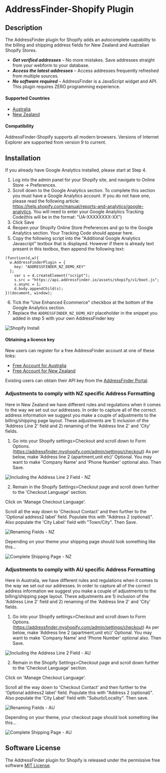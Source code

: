 # AddressFinder-Shopify Plugin

## Description
The AddressFinder plugin for Shopify adds an autocomplete capability to the billing and shipping address fields for New Zealand
and Australian Shopify Stores.

* ***Get verified addresses*** – No more mistakes. Save addresses straight from your
  webform to your database.
* ***Access the latest addresses*** – Access addresses frequently refreshed from
  multiple sources.
* ***No software required*** – AddressFinder is a JavaScript widget and API. This
  plugin requires ZERO programming experience.

#### Supported Countries

* [Australia](https://addressfinder.com.au/)
* [New Zealand](https://addressfinder.nz/)

#### Compatibility
AddressFinder-Shopify supports all modern browsers. Versions of Internet Explorer are supported from version 9 to current.

## Installation
If you already have Google Analytics installed, please start at Step 4.

1. Log into the admin panel for your Shopify site, and navigate to Online Store -> Preferences.
2. Scroll down to the Google Analytics section. To complete this section you must have a Google Analytics account. If you do not have one, please read the following article: https://help.shopify.com/manual/reports-and-analytics/google-analytics. You will need to enter your Google Analytics Tracking Code(this will be in the format: "UA-XXXXXXXX-XX")
3. Click Save
4. Reopen your Shopify Online Store Preferences and go to the Google Analytics section. Your Tracking Code should appear here.
5. Copy the following script into the "Additional Google Analytics Javascript" textbox that is displayed. However if there is already text present in this textbox, then append the following text:

  ```
  (function(d,w){
    w.AddressFinderPlugin = {
      key: "ADDRESSFINDER_NZ_DEMO_KEY"
    };
      var s = d.createElement("script");
      s.src = "https://api.addressfinder.io/assets/shopify/v1/boot.js";
      s.async = 1;
      d.body.appendChild(s);
  })(document, window);
  ```
6. Tick the "Use Enhanced Ecommerce" checkbox at the bottom of the Google Analytics section.
7. Replace the `ADDRESSFINDER_NZ_DEMO_KEY` placeholder in the snippet you added in step 5 with your own AddressFinder key

  ![Shopify Install](/assets/shopify-install.png)

#### Obtaining a licence key

New users can register for a free AddressFinder account at one of these links:
* [Free Account for Australia](https://portal.addressfinder.io/signup/au/free)
* [Free Account for New Zealand](https://portal.addressfinder.io/signup/nz/free)

Existing users can obtain their API key from the
[AddressFinder Portal](https://portal.addressfinder.io/).

### Adjustments to comply with NZ specific Address Formatting
Here in New Zealand we have different rules and regulations when it comes to the way we set out our addresses. In order to capture all of the correct address information we suggest you make a couple of adjustments to the billing/shipping page layout. These adjustments are 1) inclusion of the 'Address Line 2' field and 2) renaming of the 'Address line 2' and 'City' fields.

1. Go into your Shopify settings>Checkout and scroll down to Form Options. (https://addressfinder.myshopify.com/admin/settings/checkout) As per below, make 'Address line 2 (apartment,unit etc)' Optional. You may want to make 'Company Name' and 'Phone Number' optional also. Then Save.

![Including the Address Line 2 Field - NZ](/assets/nz-enable-address-fields.png)

2. Remain in the Shopify Settings>Checkout page and scroll down further to the 'Checkout Language' section.

Click on 'Manage Checkout Language'.

Scroll all the way down to 'Checkout Contact' and then further to the 'Optional address2 label' field. Populate this with "Address 2 (optional)". Also populate the 'City Label' field with "Town/City". Then Save.

![Renaming Fields - NZ](/assets/nz-rename-fields.png)

Depending on your theme your shipping page should look something like this...

![Complete Shipping Page - NZ](/assets/nz-complete-shipping-page.png)

### Adjustments to comply with AU specific Address Formatting
Here in Australia, we have different rules and regulations when it comes to the way we set out our addresses. In order to capture all of the correct address information we suggest you make a couple of adjustments to the billing/shipping page layout. These adjustments are 1) inclusion of the 'Address Line 2' field and 2) renaming of the 'Address line 2' and 'City' fields.

1) Go into your Shopify settings>Checkout and scroll down to Form Options. (https://addressfinder.myshopify.com/admin/settings/checkout) As per below, make 'Address line 2 (apartment,unit etc)' Optional. You may want to make 'Company Name' and 'Phone Number' optional also. Then Save.

  ![Including the Address Line 2 Field - AU](/assets/au-enable-address-fields.png)

2) Remain in the Shopify Settings>Checkout page and scroll down further to the 'Checkout Language' section.

Click on 'Manage Checkout Language'.

Scroll all the way down to 'Checkout Contact' and then further to the 'Optional address2 label' field. Populate this with "Address 2 (optional)". Also populate the 'City Label' field with "Suburb/Locality". Then save.

  ![Renaming Fields - AU](/assets/au-rename-fields.png)

Depending on your theme, your checkout page should look something like this...

  ![Complete Shipping Page - AU](/assets/au-complete-shipping-page.png)

## Software License

The AddressFinder plugin for Shopify is released under the permissive free software [MIT License](https://github.com/AbleTech/addressfinder-shopify/blob/master/LICENCE.md).
